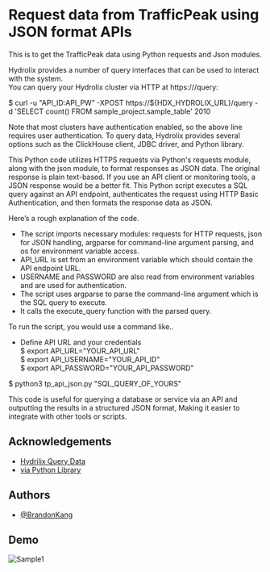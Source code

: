 
# Request data from TrafficPeak using JSON format APIs

This is to get the TrafficPeak data using Python requests and Json modules.

Hydrolix provides a number of query interfaces that can be used to interact with the system.<br>
You can query your Hydrolix cluster via HTTP at https://<your-hostname>/query:

$ curl -u "API_ID:API_PW" -XPOST https://${HDX_HYDROLIX_URL}/query -d 'SELECT count() FROM sample_project.sample_table'
2010

Note that most clusters have authentication enabled, so the above line requires user authentication. 
To query data, Hydrolix provides several options such as the ClickHouse client, JDBC driver, and Python library. 

This Python code utilizes HTTPS requests via Python's requests module, along with the json module, to format responses as JSON data. 
The original response is plain text-based. If you use an API client or monitoring tools, a JSON response would be a better fit.
This Python script executes a SQL query against an API endpoint, authenticates the request using HTTP Basic Authentication, and then formats the response data as JSON. 

Here’s a rough explanation of the code.
* The script imports necessary modules: requests for HTTP requests, json for JSON handling, argparse for command-line argument parsing, and os for environment variable access.
* API_URL is set from an environment variable which should contain the API endpoint URL.
* USERNAME and PASSWORD are also read from environment variables and are used for authentication.
* The script uses argparse to parse the command-line argument which is the SQL query to execute.
* It calls the execute_query function with the parsed query.

To run the script, you would use a command like..

* Define API URL and your credentials<br>
$ export API_URL="YOUR_API_URL"<br>
$ export API_USERNAME="YOUR_API_ID"<br>
$ export API_PASSWORD="YOUR_API_PASSWORD"<br>

$ python3 tp_api_json.py "SQL_QUERY_OF_YOURS"

This code is useful for querying a database or service via an API and outputting the results in a structured JSON format, 
Making it easier to integrate with other tools or scripts.


## Acknowledgements

 - [Hydrilix Query Data](https://docs.hydrolix.io/docs/python-library)
 - [via Python Library](https://docs.hydrolix.io/docs/python-library)


## Authors

- [@BrandonKang](https://github.com/BrandonKang)


## Demo

![Sample1](https://osaka-obj-storage.jp-osa-1.linodeobjects.com/tp_query_demo.jpg)



